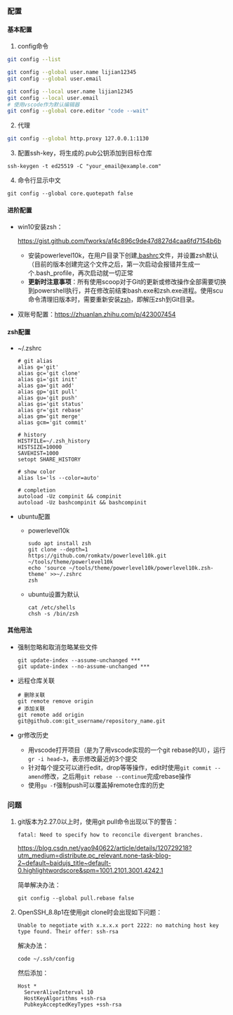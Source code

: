 ### 配置

#### 基本配置

1. config命令

```bash
git config --list

git config --global user.name lijian12345
git config --global user.email 

git config --local user.name lijian12345
git config --local user.email 
# 使用vscode作为默认编辑器
git config --global core.editor "code --wait"
```

2. 代理

```bash
git config --global http.proxy 127.0.0.1:1130
```

3. 配置ssh-key，将生成的.pub公钥添加到目标仓库

```
ssh-keygen -t ed25519 -C "your_email@example.com"
```

4. 命令行显示中文

```
git config --global core.quotepath false
```

#### 进阶配置

- win10安装zsh：

  https://gist.github.com/fworks/af4c896c9de47d827d4caa6fd7154b6b

  - 安装powerlevel10k，在用户目录下创建[.bashrc](resources/.bashrc)文件，并设置zsh默认（目前的版本创建完这个文件之后，第一次启动会报错并生成一个.bash_profile，再次启动就一切正常
  - **更新时注意事项**：所有使用scoop对于Git的更新或修改操作全部需要切换到powershell执行，并在修改前结束bash.exe和zsh.exe进程。使用scu命令清理旧版本时，需要重新安装[zsh](https://packages.msys2.org/package/zsh?repo=msys&variant=x86_64)，即解压zsh到Git目录。
  
- 双账号配置：https://zhuanlan.zhihu.com/p/423007454

#### zsh配置

- ~/.zshrc

  ```
  # git alias
  alias g='git'
  alias gc='git clone'
  alias gi='git init'
  alias ga='git add'
  alias gp='git pull'
  alias gu='git push'
  alias gs='git status'
  alias gr='git rebase'
  alias gm='git merge'
  alias gcm='git commit'
  
  # history
  HISTFILE=~/.zsh_history
  HISTSIZE=10000
  SAVEHIST=1000
  setopt SHARE_HISTORY
  
  # show color
  alias ls='ls --color=auto'
  
  # completion
  autoload -Uz compinit && compinit
  autoload -Uz bashcompinit && bashcompinit
  ```

- ubuntu配置

  - powerlevel10k

    ```
    sudo apt install zsh
    git clone --depth=1 https://github.com/romkatv/powerlevel10k.git ~/tools/theme/powerlevel10k
    echo 'source ~/tools/theme/powerlevel10k/powerlevel10k.zsh-theme' >>~/.zshrc
    zsh
    ```

  - ubuntu设置为默认

    ```
    cat /etc/shells
    chsh -s /bin/zsh
    ```


#### 其他用法

- 强制忽略和取消忽略某些文件

  ```
  git update-index --assume-unchanged ***
  git update-index --no-assume-unchanged ***
  ```

- 远程仓库关联

  ```
  # 删除关联
  git remote remove origin
  # 添加关联
  git remote add origin git@github.com:git_username/repository_name.git
  ```

- gr修改历史

  - 用vscode打开项目（是为了用vscode实现的一个git rebase的UI），运行`gr -i head~3`，表示修改最近的3个提交
  - 针对每个提交可以进行edit，drop等等操作，edit时使用`git commit --amend`修改，之后用`git rebase --continue`完成rebase操作
  - 使用`gu -f`强制push可以覆盖掉remote仓库的历史

  


### 问题

1. git版本为2.27.0以上时，使用git pull命令出现以下的警告：

   ```
   fatal: Need to specify how to reconcile divergent branches.
   ```

   https://blog.csdn.net/yao940622/article/details/120729218?utm_medium=distribute.pc_relevant.none-task-blog-2~default~baidujs_title~default-0.highlightwordscore&spm=1001.2101.3001.4242.1

   简单解决办法：

   ```
   git config --global pull.rebase false
   ```

2. OpenSSH_8.8p1在使用git clone时会出现如下问题：

   ```
   Unable to negotiate with x.x.x.x port 2222: no matching host key type found. Their offer: ssh-rsa
   ```

   解决办法：

   ```
   code ~/.ssh/config
   ```

   然后添加：

   ```
   Host *
     ServerAliveInterval 10
     HostKeyAlgorithms +ssh-rsa
     PubkeyAcceptedKeyTypes +ssh-rsa
   ```

   
